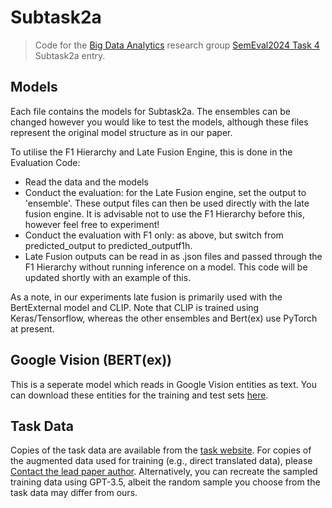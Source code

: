 # Subtask2a
> Code for the [Big Data Analytics](https://bda-hull.github.io/) research group [SemEval2024 Task 4](https://propaganda.math.unipd.it/semeval2024task4/index.html) Subtask2a entry.


## Models
Each file contains the models for Subtask2a. The ensembles can be changed however you would like to test the models, although these files represent the original model structure as in our paper.

To utilise the F1 Hierarchy and Late Fusion Engine, this is done in the Evaluation Code:
- Read the data and the models
- Conduct the evaluation: for the Late Fusion engine, set the output to 'ensemble'. These output files can then be used directly with the late fusion engine. It is advisable not to use the F1 Hierarchy before this, however feel free to experiment!
- Conduct the evaluation with F1 only: as above, but switch from predicted_output to predicted_outputf1h.
- Late Fusion outputs can be read in as .json files and passed through the F1 Hierarchy without running inference on a model. This code will be updated shortly with an example of this.

As a note, in our experiments late fusion is primarily used with the BertExternal model and CLIP. Note that CLIP is trained using Keras/Tensorflow, whereas the other ensembles and Bert(ex) use PyTorch at present.

## Google Vision (BERT(ex))
This is a seperate model which reads in Google Vision entities as text. You can download these entities for the training and test sets [here](https://drive.google.com/drive/folders/14PhBsqzrEa4UjjTITCF8pLPWTa8SW6ek).

## Task Data
Copies of the task data are available from the [task website](https://propaganda.math.unipd.it/semeval2024task4). For copies of the augmented data used for training (e.g., direct translated data), please [Contact the lead paper author](v.sherratt-2020@hull.ac.uk). Alternatively, you can recreate the sampled training data using GPT-3.5, albeit the random sample you choose from the task data may differ from ours.

